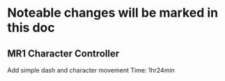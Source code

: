 # Noteable changes will be marked in this doc

## MR1 Character Controller 
Add simple dash and character movement
Time: 1hr24min
